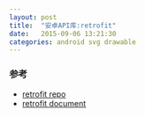 ```yaml
---
layout: post
title:  "安卓API库:retrofit"
date:   2015-09-06 13:21:30
categories: android svg drawable
---
```


### 参考
+ [retrofit repo](https://github.com/square/retrofit)
+ [retrofit document](http://square.github.io/retrofit/)
